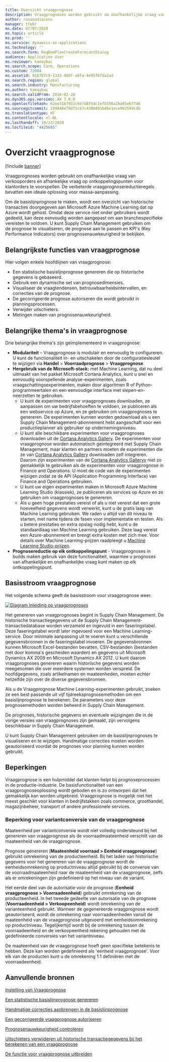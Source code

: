 ```yaml
---
title: Overzicht vraagprognose
description: Vraagprognoses worden gebruikt om onafhankelijke vraag van verkooporders en afhankelijke vraag op ontkoppelingspunten voor klantorders te voorspellen. De verbeterde vraagprognosereductieregels bevatten een ideale oplossing voor massa-aanpassing.
author: roxanadiaconu
manager: tfehr
ms.date: 07/07/2020
ms.topic: article
ms.prod: ''
ms.service: dynamics-ax-applications
ms.technology: ''
ms.search.form: ReqDemPlanCreateForecastDialog
audience: Application User
ms.reviewer: kamaybac
ms.search.scope: Core, Operations
ms.custom: 72004
ms.assetid: 916707c9-1333-460f-a0fa-4e95f6fda2ad
ms.search.region: global
ms.search.industry: Manufacturing
ms.author: kamaybac
ms.search.validFrom: 2016-02-28
ms.dyn365.ops.version: AX 7.0.0
ms.openlocfilehash: 62ee31b7931c6e7d8f54c1efb556a2ba01eb7746
ms.sourcegitcommit: 199848e78df5cb7c439b001bdbe1ece963593cdb
ms.translationtype: HT
ms.contentlocale: nl-NL
ms.lasthandoff: 10/13/2020
ms.locfileid: "4425685"
---
```

# <a name="demand-forecasting-overview"></a>Overzicht vraagprognose

[!include [banner](../includes/banner.md)]

Vraagprognoses worden gebruikt om onafhankelijke vraag van verkooporders en afhankelijke vraag op ontkoppelingspunten voor klantorders te voorspellen. De verbeterde vraagprognosereductieregels bevatten een ideale oplossing voor massa-aanpassing.

Om de basislijnprognose te maken, wordt een overzicht van historische transacties doorgegeven aan Microsoft Azure Machine Learning dat op Azure wordt gehost. Omdat deze service niet onder gebruikers wordt gedeeld, kan deze eenvoudig worden aangepast om aan branchespecifieke vereisten te voldoen. U kunt Supply Chain Management gebruiken om de prognose te visualiseren, de prognose aan te passen en KPI's (Key Performance Indicators) over prognosenauwkeurigheid te bekijken.

## <a name="key-features-of-demand-forecasting"></a>Belangrijkste functies van vraagprognose
Hier volgen enkele hoofdlijnen van vraagprognose:

-   Een statistische basislijnprognose genereren die op historische gegevens is gebaseerd.
-   Gebruik een dynamische set van prognosedimensies.
-   Visualiseer de vraagtendensen, betrouwbaarheidsintervallen, en correcties van de prognose.
-   De gecorrigeerde prognose autoriseren die wordt gebruikt in planningsprocessen.
-   Verwijder uitschieters.
-   Metingen maken van prognosenauwkeurigheid.

## <a name="major-themes-in-demand-forecasting"></a>Belangrijke thema's in vraagprognose
Drie belangrijke thema's zijn geïmplementeerd in vraagprognose:

-   **Modulariteit** – Vraagprognose is modulair en eenvoudig te configureren. U kunt de functionaliteit in- en uitschakelen door de configuratiesleutel te wijzigen via **Handel** &gt; **Voorraadprognose** &gt; **Vraagprognose**.
-   **Hergebruik van de Microsoft-stack:** met Machine Learning, dat nu deel uitmaakt van het pakket Microsoft Cortana Analytics, kunt u snel en eenvoudig voorspellende analyse-experimenten, zoals vraagschattingsexperimenten, maken door algoritmen R of Python-programmeertalen en een eenvoudige interface met slepen-en-neerzetten te gebruiken.
    -   U kunt de experimenten voor vraagprognoses downloaden, ze aanpassen om uw bedrijfsbehoeften te voldoen, ze publiceren als een webservice op Azure, en ze gebruiken om vraagprognoses te genereren. De experimenten kunnen worden gedownload als u een Supply Chain Management-abonnement hebt aangeschaft voor een productieplanner als gebruiker op ondernemingsniveau.
    -   U kunt alle beschikbare experimenten voor vraagprognoses downloaden uit de [Cortana Analytics Gallery](https://gallery.cortanaanalytics.com/). De experimenten voor vraagprognose worden automatisch geïntegreerd met Supply Chain Management, maar klanten en partners moeten de experimenten die ze van [Cortana Analytics Gallery](https://gallery.cortanaanalytics.com/) downloaden zelf integreren. Daarom zijn experimenten van de [Cortana Analytics Galleryy](https://gallery.cortanaanalytics.com/) niet zo gemakkelijk te gebruiken als de experimenten voor vraagprognose in Finance and Operations. U moet de code van de experimenten wijzigen zodat ze de API (Application Programming Interface) van Finance and Operations gebruiken.
    -   U kunt uw eigen experimenten maken in Microsoft Azure Machine Learning Studio (klassiek), ze publiceren als services op Azure en ze gebruiken om vraagprognoses te genereren.
    -   Als u geen hoge prestaties vereist of als u niet vereist dat een grote hoeveelheid gegevens wordt verwerkt, kunt u de gratis laag van Machine Learning gebruiken. We raden u altijd van dit niveau te starten, met name tijdens de fasen voor implementatie en testen. Als u betere prestaties en extra opslag nodig hebt, kunt u de standaardlaag van Machine Learning gebruiken. Deze laag vereist een Azure-abonnement en brengt extra kosten met zich mee. Voor details over Machine Learning-prijzen raadpleegt u [Machine Learning Studio-prijzen](https://aka.ms/machine-learning-price-info).
-   **Prognosereductie op elk ontkoppelingspunt** - Vraagprognoses in builds maken gebruik van deze functionaliteit, waarmee u prognoses van afhankelijke en onafhankelijke vraag kunt maken op elk ontkoppelingspunt.

## <a name="basic-flow-in-demand-forecasting"></a>Basisstroom vraagprognose
Het volgende schema geeft de basisstroom voor vraagprognose weer. 

[![Diagram Inleiding op vraagprognoses](./media/demand-forecasting-introduction.png)](./media/demand-forecasting-introduction.png)

Het genereren van vraagprognoses begint in Supply Chain Management. De historische transactiegegevens uit de Supply Chain Management-transactiedatabase worden verzameld en ingevuld in een faseringstabel. Deze faseringstabel wordt later ingevoerd voor een Machine Learning-service. Door minimale aanpassing uit te voeren kunt u verschillende gegevensbronnen in de faseringstabel invoeren. De gegevensbronnen kunnen Microsoft Excel-bestanden bevatten, CSV-bestanden (bestanden met door komma's gescheiden waarden) en gegevens uit Microsoft Dynamics AX 2009 en Microsoft Dynamics AX 2012. U kunt daarom vraagprognoses genereren waarin historische gegevens worden meegenomen die over meerdere systemen worden verspreid. De hoofdgegevens, zoals artikelnamen en maateenheden, moeten echter hetzelfde zijn over de diverse gegevensbronnen.

Als u de Vraagprognose Machine Learning-experimenten gebruikt, zoeken ze een best passende uit vijf tijdreeksprognosemethoden om een basislijnprognose te berekenen. De parameters voor deze prognosemethoden worden beheerd in Supply Chain Management. 

De prognoses, historische gegevens en eventuele wijzigingen die in de vorige versies van vraagprognoses zijn gemaakt, zijn vervolgens beschikbaar in Supply Chain Management. 

U kunt Supply Chain Management gebruiken om de basislijnprognoses te visualiseren en te wijzigen. Handmatige correcties moeten worden geautoriseerd voordat de prognoses voor planning kunnen worden gebruikt.

## <a name="limitations"></a>Beperkingen
Vraagprognose is een hulpmiddel dat klanten helpt bij prognoseprocessen in de productie-industrie. De basisfunctionaliteit van een vraagprognoseoplossing wordt geboden en is zo ontworpen dat het gemakkelijk kan worden uitgebreid. Vraagprognose is mogelijk niet het meest geschikt voor klanten in bedrijfstakken zoals commerce, groothandel, magazijnbeheer, transport of andere professionele services.

### <a name="demand-forecast-variant-conversion-limitation"></a>Beperking voor variantconversie van de vraagprognose

Maateenheid per variantconversie wordt niet volledig ondersteund bij het genereren van vraagprognose als de voorraadmaateenheid verschilt van de maateenheid van de vraagprognose.

Prognose genereren (**Maateenheid voorraad > Eenheid vraagprognose**) gebruikt omrekening van de producteenheid. Bij het laden van historische gegevens voor het genereren van de vraagprognose wordt de eenheidsomrekening op productniveau altijd gebruikt bij de conversie van de voorraadmaateenheid naar de maateenheid van de vraagprognose, zelfs als er omrekeningen zijn gedefinieerd op het niveau van de variant.

Het eerste deel van de autorisatie voor de prognose (**Eenheid vraagprognose > Voorraadeenheid**) gebruikt omrekening van de producteenheid. In het tweede gedeelte van autorisatie van de prognose (**Voorraadeenheid > Verkoopeenheid**) wordt omrekening van de varianteenheid gebruikt. Wanneer de gegenereerde vraagprognose wordt geautoriseerd, wordt de omrekening naar voorraadeenheden vanuit de maateenheid van de vraagprognose uitgevoerd met eenheidsomrekening op productniveau. Tegelijkertijd wordt bij de omrekening tussen de voorraadeenheid en de verkoopeenheid rekening gehouden met de gedefinieerde conversies van het variantniveau.

De maateenheid van de vraagprognose hoeft geen specifieke betekenis te hebben. Deze kan worden gedefinieerd als 'eenheid vraagprognose'. Voor elk van de producten kunt u de omrekening 1:1 definiëren met de voorraadeenheid.

<a name="additional-resources"></a>Aanvullende bronnen
--------

[Instelling van Vraagprognose](demand-forecasting-setup.md)

[Een statistische basislijnprognose genereren](generate-statistical-baseline-forecast.md)

[Handmatige correcties aanbrengen in de basislijnprognose](manual-adjustments-baseline-forecast.md)

[Een gecorrigeerde vraagprognose autoriseren](authorize-adjusted-forecast.md)

[Prognosenauwkeurigheid controleren](monitor-forecast-accuracy.md)

[Uitschieters verwijderen uit historische transactiegegevens bij het berekenen van een vraagprognose](remove-historical-outliers-calculating-demand-forecast.md)

[De functie voor vraagprognose uitbreiden](https://www.youtube.com/watch?v=4OIKIXLiNjI&feature=youtu.be)



